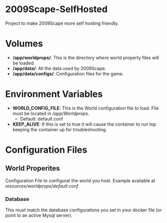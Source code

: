 # 2009Scape-SelfHosted
Project to make 2009Scape more self hosting friendly.

# Volumes
* **/app/worldprops/**: This is the directory where world property files will be loaded.
* **/app/data/**: All the data used by 2009Scape.
* **/app/data/configs/**: Configuration files for the game.

# Environment Variables
* **WORLD_CONFIG_FILE**: This is the World configuration file to load. File must be located in _/app/Worldprops_.
  * Default: default.conf
* **KEEP_ALIVE**: If this is set to true it will cause the container to run top keeping the container up for troubleshooting.

# Configuration Files
## World Properites
Configuration File to configurat the world you host. Example available at _resources/worldprops/default.conf_ 
### Database
This must match the database configurations you set in your docker file (or point to an active Mysql server).
